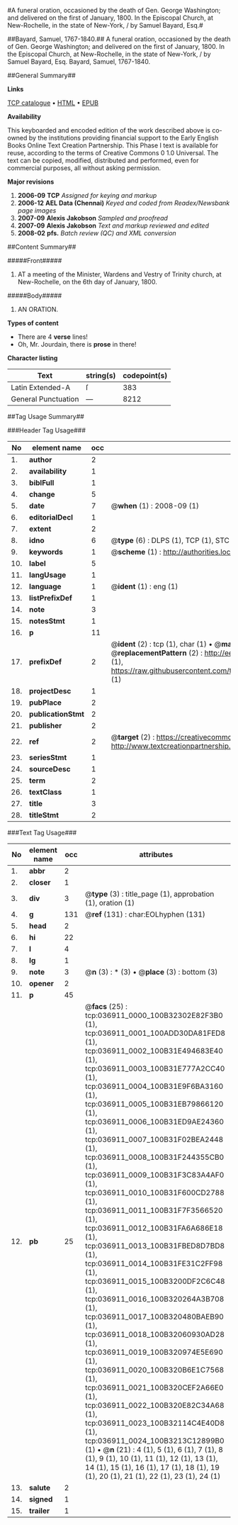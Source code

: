 #A funeral oration, occasioned by the death of Gen. George Washington; and delivered on the first of January, 1800. In the Episcopal Church, at New-Rochelle, in the state of New-York, / by Samuel Bayard, Esq.#

##Bayard, Samuel, 1767-1840.##
A funeral oration, occasioned by the death of Gen. George Washington; and delivered on the first of January, 1800. In the Episcopal Church, at New-Rochelle, in the state of New-York, / by Samuel Bayard, Esq.
Bayard, Samuel, 1767-1840.

##General Summary##

**Links**

[TCP catalogue](http://www.ota.ox.ac.uk/tcp/)  • 
[HTML](http://tei.it.ox.ac.uk/tcp/Texts-HTML/free/N27/N27693.html)  • 
[EPUB](http://tei.it.ox.ac.uk/tcp/Texts-EPUB/free/N27/N27693.epub)

**Availability**

This keyboarded and encoded edition of the
	       work described above is co-owned by the institutions
	       providing financial support to the Early English Books
	       Online Text Creation Partnership. This Phase I text is
	       available for reuse, according to the terms of Creative
	       Commons 0 1.0 Universal. The text can be copied,
	       modified, distributed and performed, even for
	       commercial purposes, all without asking permission.

**Major revisions**

1. __2006-09__ __TCP__ *Assigned for keying and markup*
1. __2006-12__ __AEL Data (Chennai)__ *Keyed and coded from Readex/Newsbank page images*
1. __2007-09__ __Alexis Jakobson__ *Sampled and proofread*
1. __2007-09__ __Alexis Jakobson__ *Text and markup reviewed and edited*
1. __2008-02__ __pfs.__ *Batch review (QC) and XML conversion*

##Content Summary##

#####Front#####

1. AT a meeting of the Minister, Wardens and Vestry of Trinity church, at New-Rochelle, on the 6th day of January, 1800.

#####Body#####

1. AN ORATION.

**Types of content**

  * There are 4 **verse** lines!
  * Oh, Mr. Jourdain, there is **prose** in there!

**Character listing**


|Text|string(s)|codepoint(s)|
|---|---|---|
|Latin Extended-A|ſ|383|
|General Punctuation|—|8212|

##Tag Usage Summary##

###Header Tag Usage###

|No|element name|occ|attributes|
|---|---|---|---|
|1.|__author__|2||
|2.|__availability__|1||
|3.|__biblFull__|1||
|4.|__change__|5||
|5.|__date__|7| @__when__ (1) : 2008-09 (1)|
|6.|__editorialDecl__|1||
|7.|__extent__|2||
|8.|__idno__|6| @__type__ (6) : DLPS (1), TCP (1), STC (1), NOTIS (1), IMAGE-SET (1), EVANS-CITATION (1)|
|9.|__keywords__|1| @__scheme__ (1) : http://authorities.loc.gov/ (1)|
|10.|__label__|5||
|11.|__langUsage__|1||
|12.|__language__|1| @__ident__ (1) : eng (1)|
|13.|__listPrefixDef__|1||
|14.|__note__|3||
|15.|__notesStmt__|1||
|16.|__p__|11||
|17.|__prefixDef__|2| @__ident__ (2) : tcp (1), char (1)  •  @__matchPattern__ (2) : ([0-9\-]+):([0-9IVX]+) (1), (.+) (1)  •  @__replacementPattern__ (2) : http://eebo.chadwyck.com/downloadtiff?vid=$1&page=$2 (1), https://raw.githubusercontent.com/textcreationpartnership/Texts/master/tcpchars.xml#$1 (1)|
|18.|__projectDesc__|1||
|19.|__pubPlace__|2||
|20.|__publicationStmt__|2||
|21.|__publisher__|2||
|22.|__ref__|2| @__target__ (2) : https://creativecommons.org/publicdomain/zero/1.0/ (1), http://www.textcreationpartnership.org/docs/. (1)|
|23.|__seriesStmt__|1||
|24.|__sourceDesc__|1||
|25.|__term__|2||
|26.|__textClass__|1||
|27.|__title__|3||
|28.|__titleStmt__|2||


###Text Tag Usage###

|No|element name|occ|attributes|
|---|---|---|---|
|1.|__abbr__|2||
|2.|__closer__|1||
|3.|__div__|3| @__type__ (3) : title_page (1), approbation (1), oration (1)|
|4.|__g__|131| @__ref__ (131) : char:EOLhyphen (131)|
|5.|__head__|2||
|6.|__hi__|22||
|7.|__l__|4||
|8.|__lg__|1||
|9.|__note__|3| @__n__ (3) : * (3)  •  @__place__ (3) : bottom (3)|
|10.|__opener__|2||
|11.|__p__|45||
|12.|__pb__|25| @__facs__ (25) : tcp:036911_0000_100B32302E82F3B0 (1), tcp:036911_0001_100ADD30DA81FED8 (1), tcp:036911_0002_100B31E494683E40 (1), tcp:036911_0003_100B31E777A2CC40 (1), tcp:036911_0004_100B31E9F6BA3160 (1), tcp:036911_0005_100B31EB79866120 (1), tcp:036911_0006_100B31ED9AE24360 (1), tcp:036911_0007_100B31F02BEA2448 (1), tcp:036911_0008_100B31F244355CB0 (1), tcp:036911_0009_100B31F3C83A4AF0 (1), tcp:036911_0010_100B31F600CD2788 (1), tcp:036911_0011_100B31F7F3566520 (1), tcp:036911_0012_100B31FA6A686E18 (1), tcp:036911_0013_100B31FBED8D7BD8 (1), tcp:036911_0014_100B31FE31C2FF98 (1), tcp:036911_0015_100B3200DF2C6C48 (1), tcp:036911_0016_100B320264A3B708 (1), tcp:036911_0017_100B320480BAEB90 (1), tcp:036911_0018_100B32060930AD28 (1), tcp:036911_0019_100B320974E5E690 (1), tcp:036911_0020_100B320B6E1C7568 (1), tcp:036911_0021_100B320CEF2A66E0 (1), tcp:036911_0022_100B320E82C34A68 (1), tcp:036911_0023_100B32114C4E40D8 (1), tcp:036911_0024_100B3213C12899B0 (1)  •  @__n__ (21) : 4 (1), 5 (1), 6 (1), 7 (1), 8 (1), 9 (1), 10 (1), 11 (1), 12 (1), 13 (1), 14 (1), 15 (1), 16 (1), 17 (1), 18 (1), 19 (1), 20 (1), 21 (1), 22 (1), 23 (1), 24 (1)|
|13.|__salute__|2||
|14.|__signed__|1||
|15.|__trailer__|1||
